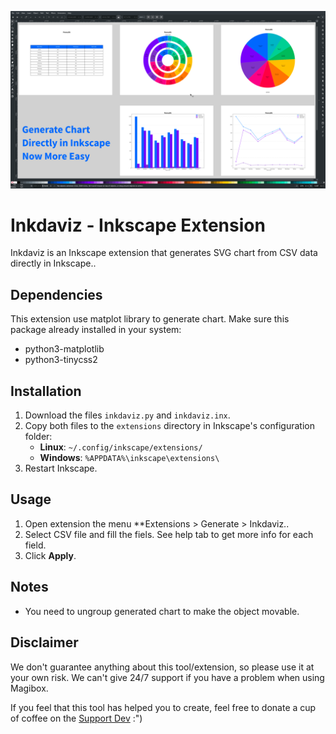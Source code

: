 ![Screenshot](sample/preview-inkdaviz.png)

# Inkdaviz - Inkscape Extension

Inkdaviz is an Inkscape extension that generates SVG chart from CSV data directly in Inkscape.. 

## Dependencies
This extension use matplot library to generate chart. Make sure this package already installed in your system:
- python3-matplotlib
- python3-tinycss2

## Installation
1. Download the files `inkdaviz.py` and `inkdaviz.inx`.
2. Copy both files to the `extensions` directory in Inkscape's configuration folder:
   - **Linux**: `~/.config/inkscape/extensions/`
   - **Windows**: `%APPDATA%\inkscape\extensions\`
3. Restart Inkscape.


## Usage
1. Open extension the menu **Extensions > Generate > Inkdaviz..
3. Select CSV file and fill the fiels. See help tab to get more info for each field.
4. Click **Apply**.

## Notes
- You need to ungroup generated chart to make the object movable.


## Disclaimer 
We don't guarantee anything about this tool/extension, so please use it at your own risk. We can't give 24/7 support if you have a problem when using Magibox. 

If you feel that this tool has helped you to create, feel free to donate a cup of coffee on the [Support Dev](https://saweria.co/raniaamina) :")
